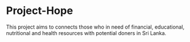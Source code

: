 # Project-Hope
This project aims to connects those who in need of financial, educational, nutritional and health resources with potential doners in Sri Lanka.
